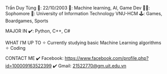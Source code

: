 Trần Duy Tùng
📅: 22/10/2003
📖: Machine learning, AI, Game Dev
👨‍🎓: Sophomore
🏫: University of Information Technology VNU-HCM
🕹️: Games, Boardgames, Sports


MAJOR IN
✔️: Python, C++, C#

WHAT I’M UP TO
✧ Currently studying basic Machine Learning algorithms 
✧ Coding



CONTACT ME
:heavy_check_mark: Facebook: https://www.facebook.com/profile.php?id=100009163522399
:heavy_check_mark: Gmail: 21522770@gm.uit.edu.vn

